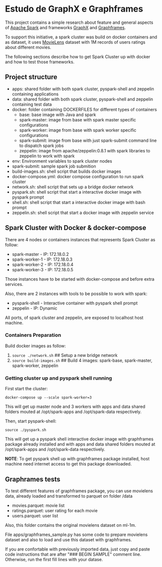 # Estudo de GraphX e Graphframes

This project contains a simple research about feature and general aspects of [Apache Spark](https://spark.apache.org/) and frameworks [GraphX](https://spark.apache.org/graphx/) and [Graphframes](http://graphframes.github.io/graphframes).

To support this initiative, a spark cluster was build on docker containers and as dataset, it uses [MovieLens](https://grouplens.org/datasets/movielens/latest/) dataset with 1M records of users ratings about different movies.

The following sections describe how to get Spark Cluster up with docker and how to test those frameworks.

## Project structure

* apps: shared folder with both spark cluster, pyspark-shell and zeppelin containing applications
* data: shared folder with both spark cluster, pyspark-shell and zeppelin containing test data
* docker: folder containing DOCKERFILES for different types of containers
  * base: base image with Java and spark
  * spark-master: image from base with spark master specific configurations
  * spark-worker: image from base with spark worker specific configurations
  * spark-submit: image from base with just spark-submit command line to dispatch spark jobs
  * zeppelin: image from apache/zeppelin:0.8.1 with spark libraries to zeppelin to work with spark
* env: Environment variables to spark cluster nodes
* spark-submit: sample spark job submition
* build-images.sh: shell script that builds docker images
* docker-compose.yml: docker compose configuration to run spark cluster
* network.sh: shell script that sets up a bridge docker network
* pyspark.sh: shell script that start a interactive docker image with pyspark prompt
* shell.sh: shell script that start a interactive docker image with bash prompt
* zeppelin.sh: shell script that start a docker image with zeppelin service

## Spark Cluster with Docker & docker-compose

There are 4 nodes or containers instances that represents Spark Cluster as follow:

* spark-master - IP: 172.18.0.2
* spark-worker-1 - IP: 172.18.0.3
* spark-worker-2 - IP: 172.18.0.4
* spark-worker-3 - IP: 172.18.0.5

Those instances have to be started with docker-compose and before extra services.

Also, there are 2 instances with tools to be possible to work with spark:

* pyspark-shell - Interactive container with pyspark shell prompt
* zeppelin - IP: Dynamic

All ports, of spark cluster and zeppelin, are exposed to localhost host machine.

### Containers Preparation

Build docker images as follow:

1. `source ./network.sh` ## Setup a new bridge network
1. `source build-images.sh` ## Build 4 images: spark-base, spark-master, spark-worker, zeppelin

### Getting cluster up and pyspark shell running

First start the cluster:

`docker-compose up --scale spark-worker=3`

This will get up master node and 3 workers with apps and data shared folders mouted at /opt/spark-apps and /opt/spark-data respectively.

Then, start pyspark-shell:

`source ./pyspark.sh`

This will get up a pyspark shell interactive docker image with graphframes package already installed and with apps and data shared folders mouted at /opt/spark-apps and /opt/spark-data respectively.

**NOTE**: To get pyspark shell up with graphframes package installed, host machine need internet access to get this package downloaded.

## Graphrames tests

To test different features of graphframes package, you can use movielens data, already loaded and transformed to parquet on folder /data

* movies.parquet: movie list
* ratings.parquet: user rating for each movie
* users.parquet: user list

Also, this folder contains the original movielens dataset on ml-1m.

File apps/graphframes_sample.py has some code to prepare movielens dataset and also to load and use this dataset with graphframes.

If you are confortable with previously imported data, just copy and paste code instructions that are after "### BEGIN SAMPLE" comment line. Otherwise, run the first fill lines with your datase.

